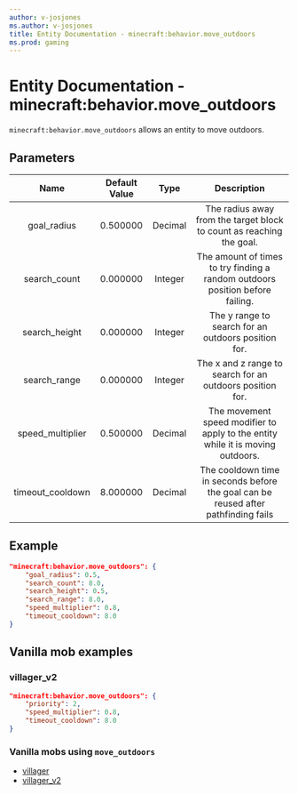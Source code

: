 ```yaml
---
author: v-josjones
ms.author: v-josjones
title: Entity Documentation - minecraft:behavior.move_outdoors
ms.prod: gaming
---
```


# Entity Documentation - minecraft:behavior.move_outdoors

`minecraft:behavior.move_outdoors` allows an entity to move outdoors.

## Parameters

| Name| Default Value| Type| Description |
|:-----------:|:-----------:|:-----------:|:-----------:|
| goal_radius| 0.500000| Decimal| The radius away from the target block to count as reaching the goal. |
| search_count| 0.000000| Integer| The amount of times to try finding a random outdoors position before failing. |
| search_height| 0.000000| Integer| The y range to search for an outdoors position for. |
| search_range| 0.000000| Integer| The x and z range to search for an outdoors position for. |
| speed_multiplier| 0.500000| Decimal| The movement speed modifier to apply to the entity while it is moving outdoors. |
| timeout_cooldown| 8.000000| Decimal| The cooldown time in seconds before the goal can be reused after pathfinding fails |

## Example

```json
"minecraft:behavior.move_outdoors": {
    "goal_radius": 0.5,
    "search_count": 8.0,
    "search_height": 0.5,
    "search_range": 8.0,
    "speed_multiplier": 0.8,
    "timeout_cooldown": 8.0
}
```

## Vanilla mob examples

### villager_v2

```json
"minecraft:behavior.move_outdoors": {
    "priority": 2,
    "speed_multiplier": 0.8,
    "timeout_cooldown": 8.0
}
```

### Vanilla mobs using `move_outdoors`

- [villager](../../../../Source/VanillaBehaviorPack_Snippets/entities/villager.md)
- [villager_v2](../../../../source/vanillabehaviorpack_snippets/entities/villager_v2.md)

